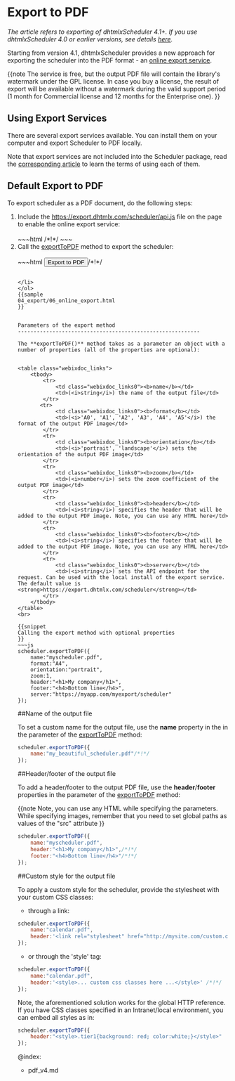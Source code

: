 Export to PDF
===========================

*The article refers to exporting of dhtmlxScheduler 4.1+. If you use dhtmlxScheduler 4.0 or earlier versions, see details [here](pdf_v4.md).*


Starting from version 4.1, dhtmlxScheduler provides a new approach for exporting the scheduler into the PDF format - 
an [online export service](pdf.md#defaultexporttopdf).


{{note
The service is free, but the output PDF file will contain the library's watermark under the GPL license. In case you buy a license, the result of export will be available without a watermark
during the valid support period (1 month for Commercial license and 12 months for the Enterprise one).
}}

Using Export Services
-----------------------

There are several export services available. You can install them on your computer and export Scheduler to PDF locally.

Note that export services are not included into the Scheduler package, 
read the [corresponding article](https://dhtmlx.com/docs/products/dhtmlxGantt/export.shtml) to learn the terms of using each of them.


Default Export to PDF
----------------------

To export scheduler as a PDF document, do the following steps:

<ol>
	<li>Include the <a href="https://export.dhtmlx.com/scheduler/api.js" target="_blank">https://export.dhtmlx.com/scheduler/api.js</a> file on the page to enable the online export service: <br> <br>
~~~html
<script src="codebase/dhtmlxscheduler.js"></script>
<script src="https://export.dhtmlx.com/scheduler/api.js"></script>  /*!*/
<link rel="stylesheet" href="codebase/dhtmlxscheduler.css" type="text/css">
~~~
</li>
	<li>Call the <a href="pdf.md#parametersoftheexportmethod">exportToPDF</a> method to export the scheduler: <br> <br>
~~~html
<input value="Export to PDF" type="button" onclick='scheduler.exportToPDF()'>/*!*/

<script>
	scheduler.config.xml_date="%Y-%m-%d %H:%i";
	scheduler.init('scheduler_here',new Date(2009,5,30),"month");
	scheduler.load("data/events.xml");
</script>
~~~

</li>
</ol>
{{sample
04_export/06_online_export.html
}}


Parameters of the export method
----------------------------------------------------------

The **exportToPDF()** method takes as a parameter an object with a number of properties (all of the properties are optional):


<table class="webixdoc_links">
	<tbody>
    	<tr>
			<td class="webixdoc_links0"><b>name</b></td>
			<td>(<i>string</i>) the name of the output file</td>
		</tr>
       <tr>
			<td class="webixdoc_links0"><b>format</b></td>
			<td>(<i>'A0', 'A1', 'A2', 'A3', 'A4', 'A5'</i>) the format of the output PDF image</td>
		</tr>
        <tr>
			<td class="webixdoc_links0"><b>orientation</b></td>
			<td>(<i>'portrait', 'landscape'</i>) sets the orientation of the output PDF image</td>
		</tr>        
        <tr>
			<td class="webixdoc_links0"><b>zoom</b></td>
			<td>(<i>number</i>) sets the zoom coefficient of the output PDF image</td>
		</tr>
        <tr>
			<td class="webixdoc_links0"><b>header</b></td>
			<td>(<i>string</i>) specifies the header that will be added to the output PDF image. Note, you can use any HTML here</td>
		</tr>
        <tr>
			<td class="webixdoc_links0"><b>footer</b></td>
			<td>(<i>string</i>) specifies the footer that will be added to the output PDF image. Note, you can use any HTML here</td>
		</tr>
        <tr>
			<td class="webixdoc_links0"><b>server</b></td>
			<td>(<i>string</i>) sets the API endpoint for the request. Can be used with the local install of the export service. The default value is <strong>https://export.dhtmlx.com/scheduler</strong></td>
		</tr>
    </tbody>
</table>
<br>

{{snippet
Calling the export method with optional properties
}}
~~~js
scheduler.exportToPDF({
	name:"myscheduler.pdf",
	format:"A4",
    orientation:"portrait",
    zoom:1,
    header:"<h1>My company</h1>",
    footer:"<h4>Bottom line</h4>",
    server:"https://myapp.com/myexport/scheduler"
});
~~~


##Name of the output file

To set a custom name for the output file, use the **name** property in the in the parameter of the [exportToPDF](pdf.md#parametersoftheexportmethod) method:

~~~js
scheduler.exportToPDF({
	name:"my_beautiful_scheduler.pdf"/*!*/
});
~~~


##Header/footer of the output file

To add a header/footer to the output PDF file, use the **header**/**footer** properties in the parameter of the [exportToPDF](pdf.md#parametersoftheexportmethod) method:

{{note
Note, you can use any HTML while specifying the parameters. While specifying images, remember that you need to set global paths as values of the "src" attribute
}}

~~~js
scheduler.exportToPDF({
	name:"myscheduler.pdf",
	header:"<h1>My company</h1>",/*!*/
	footer:"<h4>Bottom line</h4>"/*!*/
});
~~~


##Custom style for the output file

To apply a custom style for the scheduler, provide the stylesheet with your custom CSS classes:

- through a link:

~~~js
scheduler.exportToPDF({
    name:"calendar.pdf",
    header:'<link rel="stylesheet" href="http://mysite.com/custom.css">' /*!*/
});
~~~

- or through the 'style' tag:

~~~js
scheduler.exportToPDF({
    name:"calendar.pdf",
    header:'<style>... custom css classes here ...</style>' /*!*/
});
~~~


Note, the aforementioned solution works for the global HTTP reference. If you have CSS classes specified in an Intranet/local environment, you can embed all styles as in:

~~~js
scheduler.exportToPDF({
	header:"<style>.tier1{background: red; color:white;}</style>"
});
~~~



@index:
- pdf_v4.md